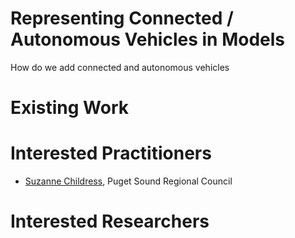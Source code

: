 # Representing Connected / Autonomous Vehicles in Models

How do we add connected and autonomous vehicles


# Existing Work


# Interested Practitioners

 - [Suzanne Childress](https://github.com/Ennazus), Puget Sound Regional Council


# Interested Researchers